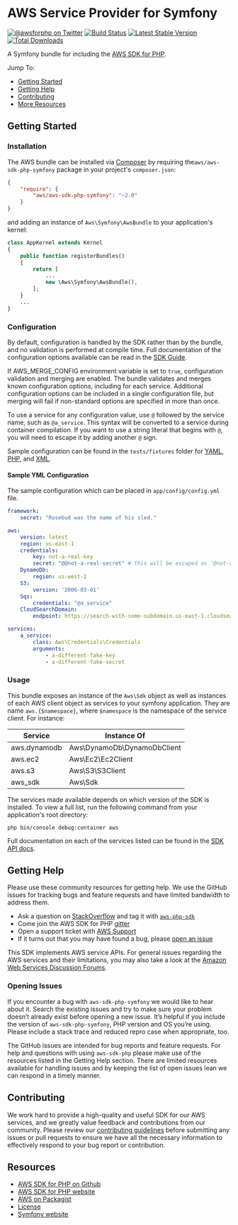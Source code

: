 # AWS Service Provider for Symfony

[![@awsforphp on Twitter](http://img.shields.io/badge/twitter-%40awsforphp-blue.svg?style=flat)](https://twitter.com/awsforphp)
[![Build Status](https://travis-ci.org/aws/aws-sdk-php-symfony.svg)](https://travis-ci.org/aws/aws-sdk-php-symfony)
[![Latest Stable Version](https://img.shields.io/packagist/v/aws/aws-sdk-php-symfony.svg)](https://packagist.org/packages/aws/aws-sdk-php-symfony)
[![Total Downloads](https://img.shields.io/packagist/dt/aws/aws-sdk-php-symfony.svg)](https://packagist.org/packages/aws/aws-sdk-php-symfony)

A Symfony bundle for including the [AWS SDK for PHP](https://github.com/aws/aws-sdk-php).

Jump To:
* [Getting Started](_#getting-started_)
* [Getting Help](_#getting-help_)
* [Contributing](_#contributing_)
* [More Resources](_#resources_)

## Getting Started

### Installation

The AWS bundle can be installed via [Composer](http://getcomposer.org) by 
requiring the`aws/aws-sdk-php-symfony` package in your project's `composer.json`:

```json
{
    "require": {
        "aws/aws-sdk-php-symfony": "~2.0"
    }
}
```

and adding an instance of `Aws\Symfony\AwsBundle` to your application's kernel:

```php
class AppKernel extends Kernel
{
    public function registerBundles()
    {
        return [
            ...
            new \Aws\Symfony\AwsBundle(),
        ];
    }
    ...
}
```

### Configuration

By default, configuration is handled by the SDK rather than by the bundle, and
no validation is performed at compile time. Full documentation of the
configuration options available can be read in the [SDK Guide](http://docs.aws.amazon.com/aws-sdk-php/v3/guide/guide/configuration.html).

If AWS_MERGE_CONFIG environment variable is set to `true`, configuration
validation and merging are enabled. The bundle validates and merges known
configuration options, including for each service.  Additional configuration
options can be included in a single configuration file, but merging will fail
if non-standard options are specified in more than once.

To use a service for any configuration value, use `@` followed by the service
name, such as `@a_service`. This syntax will be converted to a service during
container compilation. If you want to use a string literal that begins with `@`,
you will need to escape it by adding another `@` sign.

Sample configuration can be found in the `tests/fixtures` folder for [YAML](https://github.com/aws/aws-sdk-php-symfony/blob/master/tests/fixtures/config.yml), [PHP](https://github.com/aws/aws-sdk-php-symfony/blob/master/tests/fixtures/config.php), and [XML](https://github.com/aws/aws-sdk-php-symfony/blob/master/tests/fixtures/config.xml).

#### Sample YML Configuration

The sample configuration which can be placed in `app/config/config.yml` file.

```yaml
framework:
    secret: "Rosebud was the name of his sled."

aws:
    version: latest
    region: us-east-1
    credentials:
        key: not-a-real-key
        secret: "@@not-a-real-secret" # this will be escaped as '@not-a-real-secret'
    DynamoDb:
        region: us-west-2
    S3:
        version: '2006-03-01'
    Sqs:
        credentials: "@a_service"
    CloudSearchDomain:
        endpoint: https://search-with-some-subdomain.us-east-1.cloudsearch.amazonaws.com

services:
    a_service:
        class: Aws\Credentials\Credentials
        arguments:
            - a-different-fake-key
            - a-different-fake-secret
```

### Usage

This bundle exposes an instance of the `Aws\Sdk` object as well as instances of
each AWS client object as services to your symfony application. They are name 
`aws.{$namespace}`, where `$namespace` is the namespace of the service client.
For instance:

Service | Instance Of
--- | ---
aws.dynamodb | Aws\DynamoDb\DynamoDbClient
aws.ec2 | Aws\Ec2\Ec2Client
aws.s3 | Aws\S3\S3Client
aws_sdk | Aws\Sdk

The services made available depends on which version of the SDK is installed. To
view a full list, run the following command from your application's root 
directory:
```
php bin/console debug:container aws
```

Full documentation on each of the services listed can be found in the [SDK API 
docs](http://docs.aws.amazon.com/aws-sdk-php/v3/api/).

## Getting Help

Please use these community resources for getting help. We use the GitHub issues for tracking bugs and feature requests and have limited bandwidth to address them.

* Ask a question on [StackOverflow](https://stackoverflow.com/) and tag it with [`aws-php-sdk`](http://stackoverflow.com/questions/tagged/aws-php-sdk)
* Come join the AWS SDK for PHP [gitter](https://gitter.im/aws/aws-sdk-php)
* Open a support ticket with [AWS Support](https://console.aws.amazon.com/support/home/)
* If it turns out that you may have found a bug, please [open an issue](https://github.com/aws/aws-sdk-php-symfony/issues/new/choose)

This SDK implements AWS service APIs. For general issues regarding the AWS services and their limitations, you may also take a look at the [Amazon Web Services Discussion Forums](https://forums.aws.amazon.com/).

### Opening Issues

If you encounter a bug with `aws-sdk-php-symfony` we would like to hear about it. Search the existing issues and try to make sure your problem doesn’t already exist before opening a new issue. It’s helpful if you include the version of `aws-sdk-php-symfony`, PHP version and OS you’re using. Please include a stack trace and reduced repro case when appropriate, too.

The GitHub issues are intended for bug reports and feature requests. For help and questions with using `aws-sdk-php` please make use of the resources listed in the Getting Help section. There are limited resources available for handling issues and by keeping the list of open issues lean we can respond in a timely manner.

## Contributing

We work hard to provide a high-quality and useful SDK for our AWS services, and we greatly value feedback and contributions from our community. Please review our [contributing guidelines](./CONTRIBUTING.md) before submitting any issues or pull requests to ensure we have all the necessary information to effectively respond to your bug report or contribution.

## Resources

* [AWS SDK for PHP on Github](http://github.com/aws/aws-sdk-php)
* [AWS SDK for PHP website](http://aws.amazon.com/sdkforphp/)
* [AWS on Packagist](https://packagist.org/packages/aws)
* [License](http://aws.amazon.com/apache2.0/)
* [Symfony website](http://symfony.com/)
